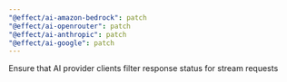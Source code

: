 ```yaml
---
"@effect/ai-amazon-bedrock": patch
"@effect/ai-openrouter": patch
"@effect/ai-anthropic": patch
"@effect/ai-google": patch
---
```


Ensure that AI provider clients filter response status for stream requests
